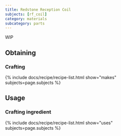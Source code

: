 ```yaml
---
title: Redstone Reception Coil
subjects: [rf_coil]
category: materials
subcategory: parts
---
```


WIP

Obtaining
---------

### Crafting
{% include docs/recipe/recipe-list.html show="makes" subjects=page.subjects %}

Usage
-----

### Crafting ingredient
{% include docs/recipe/recipe-list.html show="uses" subjects=page.subjects %}